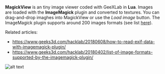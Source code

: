 <b>MagickView</b> is an tiny image viewer coded with GeeXLab in <b>Lua</b>. Images are loaded with the <b>ImageMagick</b> plugin and converted to textures. You can drag-and-drop imaghes into MagickView or use the <i>Load image</i> button. The ImageMagick plugin supports around 200 images formats (see list <a href="https://www.geeks3d.com/hacklab/20180402/list-of-image-formats-supported-by-the-imagemagick-plugin/">here</a>). 


Related articles:
- https://www.geeks3d.com/hacklab/20180608/how-to-read-exif-data-with-imagemagick-plugin/
- https://www.geeks3d.com/hacklab/20180402/list-of-image-formats-supported-by-the-imagemagick-plugin/


![alt text](https://github.com/jegx/geexlab/blob/master/apps/magickview/screenshots/geexlab-app-magickview-01.jpg)
